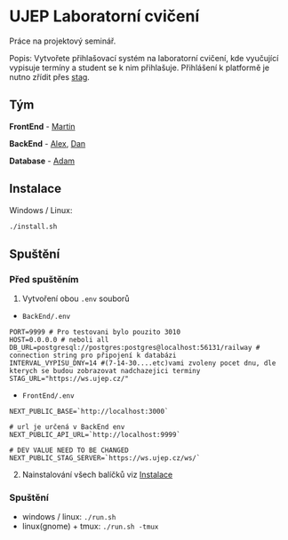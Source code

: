 # UJEP Laboratorní cvičení

Práce na projektový seminář.

Popis: Vytvořete přihlašovací systém na laboratorní cvičení, kde vyučující vypisuje termíny a student se k nim přihlašuje. Přihlášení k platformě je nutno zřídit přes [stag](http://stag.ujep.cz/).


## Tým

**FrontEnd** - [Martin](https://github.com/kopytkg)

**BackEnd** -
[Alex](https://github.com/Bumross), [Dan](https://github.com/DanielRiha8906)

**Database** - [Adam](https://github.com/Midiros) 


## Instalace

Windows / Linux:
```bash
./install.sh
```

## Spuštění

### Před spuštěním
1. Vytvoření obou `.env` souborů
- `BackEnd/.env`
```env
PORT=9999 # Pro testovani bylo pouzito 3010
HOST=0.0.0.0 # neboli all
DB_URL=postgresql://postgres:postgres@localhost:56131/railway # connection string pro připojení k databázi
INTERVAL_VYPISU_DNY=14 #(7-14-30....etc)vami zvoleny pocet dnu, dle kterych se budou zobrazovat nadchazejici terminy
STAG_URL="https://ws.ujep.cz/"
```
- `FrontEnd/.env`
```env
NEXT_PUBLIC_BASE=`http://localhost:3000`

# url je určená v BackEnd env
NEXT_PUBLIC_API_URL=`http://localhost:9999`

# DEV VALUE NEED TO BE CHANGED
NEXT_PUBLIC_STAG_SERVER=`https://ws.ujep.cz/ws/`
```

2. Nainstalování všech balíčků viz [Instalace](#instalace)

### Spuštění
- windows / linux: `./run.sh`
- linux(gnome) + tmux: `./run.sh -tmux`
